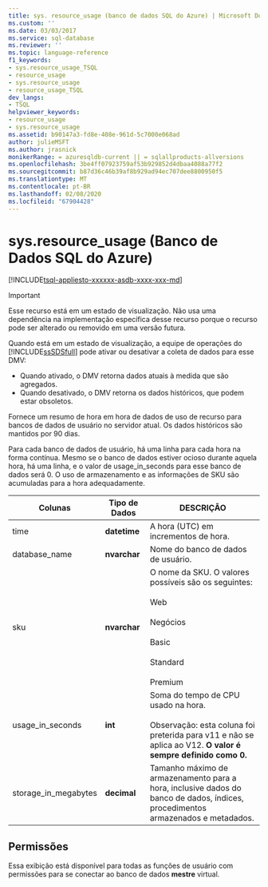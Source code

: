 ```yaml
---
title: sys. resource_usage (banco de dados SQL do Azure) | Microsoft Docs
ms.custom: ''
ms.date: 03/03/2017
ms.service: sql-database
ms.reviewer: ''
ms.topic: language-reference
f1_keywords:
- sys.resource_usage_TSQL
- resource_usage
- sys.resource_usage
- resource_usage_TSQL
dev_langs:
- TSQL
helpviewer_keywords:
- resource_usage
- sys.resource_usage
ms.assetid: b90147a3-fd8e-408e-961d-5c7000e068ad
author: julieMSFT
ms.author: jrasnick
monikerRange: = azuresqldb-current || = sqlallproducts-allversions
ms.openlocfilehash: 3be4ff07923759af53b929852d4dbaa4088a77f2
ms.sourcegitcommit: b87d36c46b39af8b929ad94ec707dee8800950f5
ms.translationtype: MT
ms.contentlocale: pt-BR
ms.lasthandoff: 02/08/2020
ms.locfileid: "67904428"
---
```

# <a name="sysresource_usage-azure-sql-database"></a>sys.resource_usage (Banco de Dados SQL do Azure)
[!INCLUDE[tsql-appliesto-xxxxxx-asdb-xxxx-xxx-md](../../includes/tsql-appliesto-xxxxxx-asdb-xxxx-xxx-md.md)]

    
> [!IMPORTANT]
>  Esse recurso está em um estado de visualização. Não usa uma dependência na implementação específica desse recurso porque o recurso pode ser alterado ou removido em uma versão futura.  
> 
>  Quando está em um estado de visualização, a equipe de operações do [!INCLUDE[ssSDSfull](../../includes/sssdsfull-md.md)] pode ativar ou desativar a coleta de dados para esse DMV:  
> 
>  -   Quando ativado, o DMV retorna dados atuais à medida que são agregados.  
> -   Quando desativado, o DMV retorna os dados históricos, que podem estar obsoletos.  
  
 Fornece um resumo de hora em hora de dados de uso de recurso para bancos de dados de usuário no servidor atual. Os dados históricos são mantidos por 90 dias.  
  
 Para cada banco de dados de usuário, há uma linha para cada hora na forma contínua. Mesmo se o banco de dados estiver ocioso durante aquela hora, há uma linha, e o valor de usage_in_seconds para esse banco de dados será 0. O uso de armazenamento e as informações de SKU são acumuladas para a hora adequadamente.  
  
|Colunas|Tipo de Dados|DESCRIÇÃO|  
|-------------|---------------|-----------------|  
|time|**datetime**|A hora (UTC) em incrementos de hora.|  
|database_name|**nvarchar**|Nome do banco de dados de usuário.|  
|sku|**nvarchar**|O nome da SKU. O valores possíveis são os seguintes:<br /><br /> Web<br /><br /> Negócios<br /><br /> Basic<br /><br /> Standard<br /><br /> Premium|  
|usage_in_seconds|**int**|Soma do tempo de CPU usado na hora.<br /><br /> Observação: esta coluna foi preterida para v11 e não se aplica ao V12. **O valor é sempre definido como 0.**|  
|storage_in_megabytes|**decimal**|Tamanho máximo de armazenamento para a hora, inclusive dados do banco de dados, índices, procedimentos armazenados e metadados.|  
  
## <a name="permissions"></a>Permissões  
 Essa exibição está disponível para todas as funções de usuário com permissões para se conectar ao banco de dados **mestre** virtual.  
  
  
